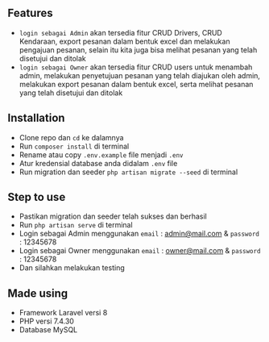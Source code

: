 ## Features
- `login sebagai Admin` akan tersedia fitur CRUD Drivers, CRUD Kendaraan, export pesanan dalam bentuk excel dan melakukan pengajuan pesanan, selain itu kita juga bisa melihat pesanan yang telah disetujui dan ditolak
- `login sebagai Owner` akan tersedia fitur CRUD users untuk menambah admin, melakukan penyetujuan pesanan yang telah diajukan oleh admin, melakukan export pesanan dalam bentuk excel, serta melihat pesanan yang telah disetujui dan ditolak

## Installation
- Clone repo dan `cd` ke dalamnya
- Run `composer install` di terminal
- Rename atau copy `.env.example` file menjadi `.env`
- Atur kredensial database anda didalam `.env` file
- Run migration dan seeder `php artisan migrate --seed` di terminal

## Step to use
- Pastikan migration dan seeder telah sukses dan berhasil
- Run `php artisan serve` di terminal
- Login sebagai Admin menggunakan `email` : admin@mail.com & `password` : 12345678
- Login sebagai Owner menggunakan `email` : owner@mail.com & `password` : 12345678
- Dan silahkan melakukan testing

## Made using
- Framework Laravel versi 8 
- PHP versi 7.4.30
- Database MySQL
